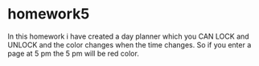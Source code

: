 # homework5

In this homework i have created a day planner which you CAN LOCK and UNLOCK and the color  changes when the time changes. So if you enter a page at 5 pm the 5 pm will be red color. 